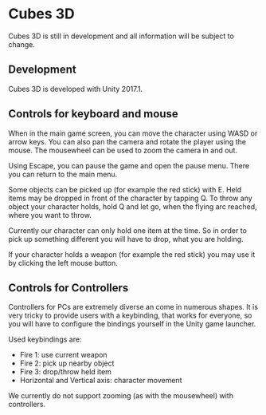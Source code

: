 # Cubes 3D
Cubes 3D is still in development and all information will be subject to change.

## Development
Cubes 3D is developed with Unity 2017.1.

## Controls for keyboard and mouse
When in the main game screen, you can move the character using WASD or arrow keys. You can also pan the camera and rotate the player using the mouse. The mousewheel can be used to zoom the camera in and out.

Using Escape, you can pause the game and open the pause menu. There you can return to the main menu.

Some objects can be picked up (for example the red stick) with E. Held items may be dropped in front of the character by tapping Q. To throw any object your character holds, hold Q and let go, when the flying arc reached, where you want to throw.

Currently our character can only hold one item at the time. So in order to pick up something different you will have to drop, what you are holding.

If your character holds a weapon (for example the red stick) you may use it by clicking the left mouse button.

## Controls for Controllers
Controllers for PCs are extremely diverse an come in numerous shapes. It is very tricky to provide users with a keybinding, that works for everyone, so you will have to configure the bindings yourself in the Unity game launcher.

Used keybindings are:
- Fire 1: use current weapon
- Fire 2: pick up nearby object
- Fire 3: drop/throw held item
- Horizontal and Vertical axis: character movement

We currently do not support zooming (as with the mousewheel) with controllers.
